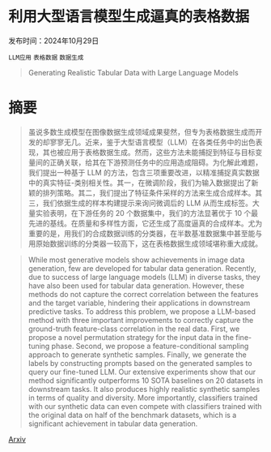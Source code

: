 # 利用大型语言模型生成逼真的表格数据

发布时间：2024年10月29日

`LLM应用` `表格数据` `数据生成`

> Generating Realistic Tabular Data with Large Language Models

# 摘要

> 虽说多数生成模型在图像数据生成领域成果斐然，但专为表格数据生成而开发的却寥寥无几。近来，鉴于大型语言模型（LLM）在各类任务中的出色表现，其也被应用于表格数据生成。然而，这些方法未能捕捉到特征与目标变量间的正确关联，给其在下游预测任务中的应用造成阻碍。为化解此难题，我们提出一种基于 LLM 的方法，包含三项重要改进，以精准捕捉真实数据中的真实特征-类别相关性。其一，在微调阶段，我们为输入数据提出了新颖的排列策略。其二，我们提出了特征条件采样的方法来生成合成样本。其三，我们依据生成的样本构建提示来询问微调后的 LLM 从而生成标签。大量实验表明，在下游任务的 20 个数据集中，我们的方法显著优于 10 个最先进的基线。在质量和多样性方面，它还生成了高度逼真的合成样本。尤为重要的是，用我们的合成数据训练的分类器，在半数基准数据集中甚至能与用原始数据训练的分类器一较高下，这在表格数据生成领域堪称重大成就。

> While most generative models show achievements in image data generation, few are developed for tabular data generation. Recently, due to success of large language models (LLM) in diverse tasks, they have also been used for tabular data generation. However, these methods do not capture the correct correlation between the features and the target variable, hindering their applications in downstream predictive tasks. To address this problem, we propose a LLM-based method with three important improvements to correctly capture the ground-truth feature-class correlation in the real data. First, we propose a novel permutation strategy for the input data in the fine-tuning phase. Second, we propose a feature-conditional sampling approach to generate synthetic samples. Finally, we generate the labels by constructing prompts based on the generated samples to query our fine-tuned LLM. Our extensive experiments show that our method significantly outperforms 10 SOTA baselines on 20 datasets in downstream tasks. It also produces highly realistic synthetic samples in terms of quality and diversity. More importantly, classifiers trained with our synthetic data can even compete with classifiers trained with the original data on half of the benchmark datasets, which is a significant achievement in tabular data generation.

[Arxiv](https://arxiv.org/abs/2410.21717)